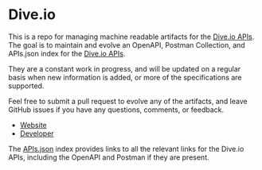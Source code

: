 # Dive.ioThis is a repo for managing machine readable artifacts for the [Dive.io APIs](http://dive.io). The goal is to maintain and evolve an OpenAPI, Postman Collection, and APIs.json index for the [Dive.io APIs](http://dive.io).They are a constant work in progress, and will be updated on a regular basis when new information is added, or more of the specifications are supported.Feel free to submit a pull request to evolve any of the artifacts, and leave GitHub issues if you have any questions, comments, or feedback.- [Website](http://dive.io)- [Developer](http://dive.io)The [APIs.json](https://github.com/api-evangelist/dive-io/blob/master/apis.json) index provides links to all the relevant links for the Dive.io APIs, including the OpenAPI and Postman if they are present.